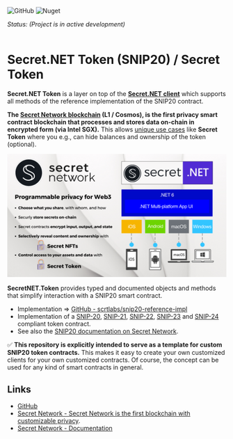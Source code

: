 <!--  ![Nuget](https://img.shields.io/nuget/v/SecretNET.Token?label=stable) ![GitHub](https://img.shields.io/github/license/0xxCodemonkey/SecretNET.Token) ![GitHub Workflow Status](https://img.shields.io/github/workflow/status/0xxCodemonkey/SecretNET.Token/Publish%20Packages?label=checks) -->
![GitHub](https://img.shields.io/github/license/0xxCodemonkey/SecretNET.Token) ![Nuget](https://img.shields.io/nuget/dt/SecretNET.Token?color=%239100ff)

*Status: (Project is in active development)* 
<br/><br/>

# Secret.NET Token (SNIP20) / Secret Token
**Secret.NET Token** is a layer on top of the [**Secret.NET client**](https://github.com/0xxCodemonkey/SecretNET) which supports all methods of the reference implementation of the SNIP20 contract.

**The [Secret Network blockchain](https://scrt.network/) (L1 / Cosmos), is the first privacy smart contract blockchain that processes and stores data on-chain in encrypted form (via Intel SGX).** 
This allows [unique use cases](https://docs.scrt.network/secret-network-documentation/secret-network-overview/use-cases) like **Secret Token** where you e.g., can hide balances and ownership of the token (optional).

![ ](https://raw.githubusercontent.com/0xxCodemonkey/SecretNET/main/resources/Secret.NET_banner.png)

**SecretNET.Token** provides typed and documented objects and methods that simplify interaction with a SNIP20 smart contract.  

- Implementation => [GitHub - scrtlabs/snip20-reference-impl](https://github.com/scrtlabs/snip20-reference-impl)
- Implementation of a [SNIP-20](https://github.com/SecretFoundation/SNIPs/blob/master/SNIP-20.md), [SNIP-21](https://github.com/SecretFoundation/SNIPs/blob/master/SNIP-21.md), [SNIP-22](https://github.com/SecretFoundation/SNIPs/blob/master/SNIP-22.md), [SNIP-23](https://github.com/SecretFoundation/SNIPs/blob/master/SNIP-23.md) and [SNIP-24](https://github.com/SecretFoundation/SNIPs/blob/master/SNIP-24.md) compliant token contract.
- See also the [SNIP20 documentation on Secret Network](https://docs.scrt.network/secret-network-documentation/development/snips/snip-20-spec-private-fungible-tokens).

:white_check_mark: **This repository is explicitly intended to serve as a template for custom SNIP20 token contracts.** 
This makes it easy to create your own customized clients for your own customized contracts.
Of course, the concept can be used for any kind of smart contracts in general.

## Links
- [GitHub](https://github.com/0xxCodemonkey/SecretNET.Token)
- [Secret Network - Secret Network is the first blockchain with customizable privacy](https://scrt.network/).
- [Secret Network - Documentation](https://docs.scrt.network/secret-network-documentation/)